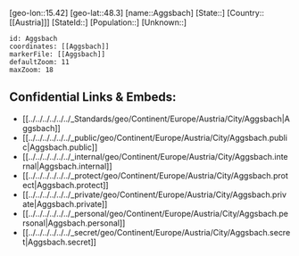﻿---
location: [48.3,15.42]
mapzoom: [7,12] 
mapmarker: city 
type: City
tags:
- geo/City


SpocWebEntityId: 28681
isDeleted: false
confidential: public

---
[geo-lon::15.42]
[geo-lat::48.3]
[name::Aggsbach]
[State::]
[Country::[[Austria]]]
[StateId::]
[Population::]
[Unknown::]


```leaflet
id: Aggsbach
coordinates: [[Aggsbach]]
markerFile: [[Aggsbach]]
defaultZoom: 11 
maxZoom: 18
```


## Confidential Links & Embeds: 
- [[../../../../../../_Standards/geo/Continent/Europe/Austria/City/Aggsbach|Aggsbach]] 
- [[../../../../../../_public/geo/Continent/Europe/Austria/City/Aggsbach.public|Aggsbach.public]] 
- [[../../../../../../_internal/geo/Continent/Europe/Austria/City/Aggsbach.internal|Aggsbach.internal]] 
- [[../../../../../../_protect/geo/Continent/Europe/Austria/City/Aggsbach.protect|Aggsbach.protect]] 
- [[../../../../../../_private/geo/Continent/Europe/Austria/City/Aggsbach.private|Aggsbach.private]] 
- [[../../../../../../_personal/geo/Continent/Europe/Austria/City/Aggsbach.personal|Aggsbach.personal]] 
- [[../../../../../../_secret/geo/Continent/Europe/Austria/City/Aggsbach.secret|Aggsbach.secret]] 
